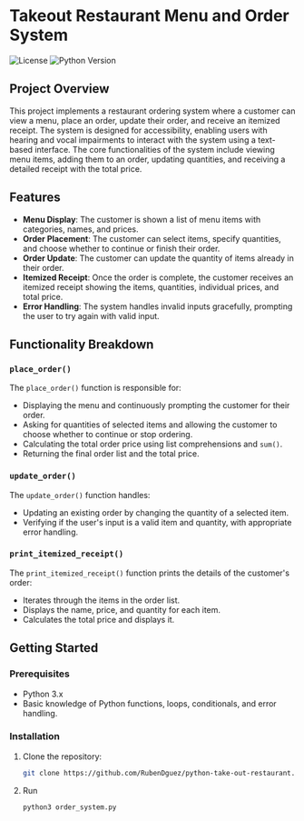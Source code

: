 # Takeout Restaurant Menu and Order System

![License](https://img.shields.io/badge/license-MIT-blue?style=for-the-badge)
![Python Version](https://img.shields.io/badge/python-3.x-blue?style=for-the-badge)

## Project Overview
This project implements a restaurant ordering system where a customer can view a menu, place an order, update their order, and receive an itemized receipt. The system is designed for accessibility, enabling users with hearing and vocal impairments to interact with the system using a text-based interface. The core functionalities of the system include viewing menu items, adding them to an order, updating quantities, and receiving a detailed receipt with the total price.

## Features
- **Menu Display**: The customer is shown a list of menu items with categories, names, and prices.
- **Order Placement**: The customer can select items, specify quantities, and choose whether to continue or finish their order.
- **Order Update**: The customer can update the quantity of items already in their order.
- **Itemized Receipt**: Once the order is complete, the customer receives an itemized receipt showing the items, quantities, individual prices, and total price.
- **Error Handling**: The system handles invalid inputs gracefully, prompting the user to try again with valid input.

## Functionality Breakdown

### `place_order()`
The `place_order()` function is responsible for:
- Displaying the menu and continuously prompting the customer for their order.
- Asking for quantities of selected items and allowing the customer to choose whether to continue or stop ordering.
- Calculating the total order price using list comprehensions and `sum()`.
- Returning the final order list and the total price.

### `update_order()`
The `update_order()` function handles:
- Updating an existing order by changing the quantity of a selected item.
- Verifying if the user's input is a valid item and quantity, with appropriate error handling.

### `print_itemized_receipt()`
The `print_itemized_receipt()` function prints the details of the customer's order:
- Iterates through the items in the order list.
- Displays the name, price, and quantity for each item.
- Calculates the total price and displays it.

## Getting Started

### Prerequisites
- Python 3.x
- Basic knowledge of Python functions, loops, conditionals, and error handling.

### Installation
1. Clone the repository:
   ```bash
   git clone https://github.com/RubenDguez/python-take-out-restaurant.git
   ```

2. Run 
    ```bash
    python3 order_system.py
    ```
